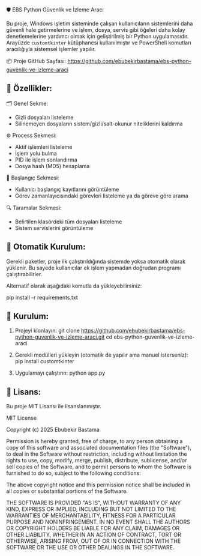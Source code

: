 🛡️ EBS Python Güvenlik ve İzleme Aracı

Bu proje, Windows işletim sisteminde çalışan kullanıcıların sistemlerini daha güvenli hale getirmelerine ve işlem, dosya, servis gibi öğeleri daha kolay denetlemelerine yardımcı olmak için geliştirilmiş bir Python uygulamasıdır. Arayüzde `customtkinter` kütüphanesi kullanılmıştır ve PowerShell komutları aracılığıyla sistemsel işlemler yapılır.

📦 Proje GitHub Sayfası:
https://github.com/ebubekirbastama/ebs-python-guvenlik-ve-izleme-araci

🚀 Özellikler:
-------------

🗂️ Genel Sekme:
- Gizli dosyaları listeleme
- Silinemeyen dosyaların sistem/gizli/salt-okunur niteliklerini kaldırma

⚙️ Process Sekmesi:
- Aktif işlemleri listeleme
- İşlem yolu bulma
- PID ile işlem sonlandırma
- Dosya hash (MD5) hesaplama

🚀 Başlangıç Sekmesi:
- Kullanıcı başlangıç kayıtlarını görüntüleme
- Görev zamanlayıcısındaki görevleri listeleme ya da göreve göre arama

🔍 Taramalar Sekmesi:
- Belirtilen klasördeki tüm dosyaları listeleme
- Sistem servislerini görüntüleme

🔧 Otomatik Kurulum:
--------------------
Gerekli paketler, proje ilk çalıştırıldığında sistemde yoksa otomatik olarak yüklenir. Bu sayede kullanıcılar ek işlem yapmadan doğrudan programı çalıştırabilirler.

Alternatif olarak aşağıdaki komutla da yükleyebilirsiniz:

pip install -r requirements.txt

📁 Kurulum:
-----------

1. Projeyi klonlayın:
git clone https://github.com/ebubekirbastama/ebs-python-guvenlik-ve-izleme-araci.git
cd ebs-python-guvenlik-ve-izleme-araci

2. Gerekli modülleri yükleyin (otomatik de yapılır ama manuel isterseniz):
pip install customtkinter

3. Uygulamayı çalıştırın:
python app.py

📄 Lisans:
----------
Bu proje MIT Lisansı ile lisanslanmıştır.

MIT License

Copyright (c) 2025 Ebubekir Bastama

Permission is hereby granted, free of charge, to any person obtaining a copy
of this software and associated documentation files (the "Software"), to deal
in the Software without restriction, including without limitation the rights to
use, copy, modify, merge, publish, distribute, sublicense, and/or sell copies of
the Software, and to permit persons to whom the Software is furnished to do so,
subject to the following conditions:

The above copyright notice and this permission notice shall be included in
all copies or substantial portions of the Software.

THE SOFTWARE IS PROVIDED "AS IS", WITHOUT WARRANTY OF ANY KIND, EXPRESS OR
IMPLIED, INCLUDING BUT NOT LIMITED TO THE WARRANTIES OF MERCHANTABILITY,
FITNESS FOR A PARTICULAR PURPOSE AND NONINFRINGEMENT. IN NO EVENT SHALL THE
AUTHORS OR COPYRIGHT HOLDERS BE LIABLE FOR ANY CLAIM, DAMAGES OR OTHER
LIABILITY, WHETHER IN AN ACTION OF CONTRACT, TORT OR OTHERWISE, ARISING FROM,
OUT OF OR IN CONNECTION WITH THE SOFTWARE OR THE USE OR OTHER DEALINGS IN THE
SOFTWARE.
